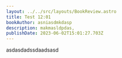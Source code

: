```yaml
---
layout: ../../src/layouts/BookReview.astro
title: Test 12:01
bookAuthor: asniasdmkdasp
description: makmasldpdas,
publishDate: 2023-06-02T15:01:27.703Z
---
```

a﻿sdasdadssdaadsasd